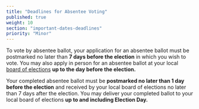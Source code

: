```yaml
---
title: "Deadlines for Absentee Voting"
published: true
weight: 10
section: "important-dates-deadlines"
priority: "Minor"
---
```

To vote by absentee ballot, your application for an absentee ballot must be postmarked no later than **7 days before the election** in which you wish to vote. You may also apply in person for an absentee ballot at your local [board of elections](http://www.elections.ny.gov/CountyBoards.html) **up to the day before the election.**  

Your completed absentee ballot must be **postmarked no later than 1 day before the election** and received by your local board of elections no later than 7 days after the election. You may deliver your completed ballot to your local board of elections **up to and including Election Day.**  
